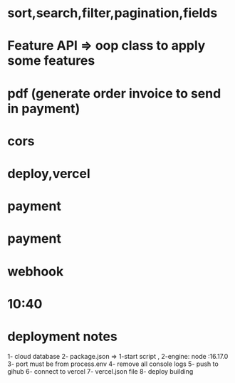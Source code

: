 
# sort,search,filter,pagination,fields
# Feature API => oop class to apply some features

# pdf (generate order invoice to send in payment) 
# cors

# deploy,vercel
# payment
   # payment
   # webhook

# 10:40

# deployment notes
1- cloud database
2- package.json => 1-start script , 2-engine: node :16.17.0
3- port must be from process.env
4- remove all console logs
5- push to gihub
6- connect to vercel 
7- vercel.json file
8- deploy building